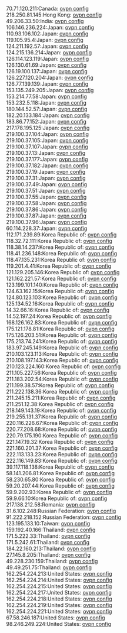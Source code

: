 70.71.120.211:Canada: [ovpn config](vpn/70_71_120_211.ovpn)  
218.250.81.145:Hong Kong: [ovpn config](vpn/218_250_81_145.ovpn)  
49.206.33.50:India: [ovpn config](vpn/49_206_33_50.ovpn)  
106.146.236.224:Japan: [ovpn config](vpn/106_146_236_224.ovpn)  
110.93.106.102:Japan: [ovpn config](vpn/110_93_106_102.ovpn)  
119.105.95.4:Japan: [ovpn config](vpn/119_105_95_4.ovpn)  
124.211.192.57:Japan: [ovpn config](vpn/124_211_192_57.ovpn)  
124.215.136.214:Japan: [ovpn config](vpn/124_215_136_214.ovpn)  
126.114.123.119:Japan: [ovpn config](vpn/126_114_123_119.ovpn)  
126.130.61.69:Japan: [ovpn config](vpn/126_130_61_69.ovpn)  
126.19.100.137:Japan: [ovpn config](vpn/126_19_100_137.ovpn)  
126.227.120.204:Japan: [ovpn config](vpn/126_227_120_204.ovpn)  
126.77.139.139:Japan: [ovpn config](vpn/126_77_139_139.ovpn)  
153.135.249.205:Japan: [ovpn config](vpn/153_135_249_205.ovpn)  
153.214.77.58:Japan: [ovpn config](vpn/153_214_77_58.ovpn)  
153.232.5.118:Japan: [ovpn config](vpn/153_232_5_118.ovpn)  
180.144.52.57:Japan: [ovpn config](vpn/180_144_52_57.ovpn)  
182.20.133.184:Japan: [ovpn config](vpn/182_20_133_184.ovpn)  
183.86.77.152:Japan: [ovpn config](vpn/183_86_77_152.ovpn)  
217.178.195.125:Japan: [ovpn config](vpn/217_178_195_125.ovpn)  
219.100.37.104:Japan: [ovpn config](vpn/219_100_37_104.ovpn)  
219.100.37.105:Japan: [ovpn config](vpn/219_100_37_105.ovpn)  
219.100.37.107:Japan: [ovpn config](vpn/219_100_37_107.ovpn)  
219.100.37.13:Japan: [ovpn config](vpn/219_100_37_13.ovpn)  
219.100.37.177:Japan: [ovpn config](vpn/219_100_37_177.ovpn)  
219.100.37.182:Japan: [ovpn config](vpn/219_100_37_182.ovpn)  
219.100.37.19:Japan: [ovpn config](vpn/219_100_37_19.ovpn)  
219.100.37.31:Japan: [ovpn config](vpn/219_100_37_31.ovpn)  
219.100.37.49:Japan: [ovpn config](vpn/219_100_37_49.ovpn)  
219.100.37.51:Japan: [ovpn config](vpn/219_100_37_51.ovpn)  
219.100.37.55:Japan: [ovpn config](vpn/219_100_37_55.ovpn)  
219.100.37.58:Japan: [ovpn config](vpn/219_100_37_58.ovpn)  
219.100.37.86:Japan: [ovpn config](vpn/219_100_37_86.ovpn)  
219.100.37.87:Japan: [ovpn config](vpn/219_100_37_87.ovpn)  
219.100.37.96:Japan: [ovpn config](vpn/219_100_37_96.ovpn)  
60.114.228.37:Japan: [ovpn config](vpn/60_114_228_37.ovpn)  
112.171.239.89:Korea Republic of: [ovpn config](vpn/112_171_239_89.ovpn)  
118.32.72.111:Korea Republic of: [ovpn config](vpn/118_32_72_111.ovpn)  
118.38.14.237:Korea Republic of: [ovpn config](vpn/118_38_14_237.ovpn)  
118.41.236.148:Korea Republic of: [ovpn config](vpn/118_41_236_148.ovpn)  
118.47.135.231:Korea Republic of: [ovpn config](vpn/118_47_135_231.ovpn)  
119.201.4.41:Korea Republic of: [ovpn config](vpn/119_201_4_41.ovpn)  
121.129.205.146:Korea Republic of: [ovpn config](vpn/121_129_205_146.ovpn)  
121.162.221.57:Korea Republic of: [ovpn config](vpn/121_162_221_57.ovpn)  
123.199.101.140:Korea Republic of: [ovpn config](vpn/123_199_101_140.ovpn)  
124.63.162.15:Korea Republic of: [ovpn config](vpn/124_63_162_15.ovpn)  
124.80.123.103:Korea Republic of: [ovpn config](vpn/124_80_123_103.ovpn)  
125.134.52.16:Korea Republic of: [ovpn config](vpn/125_134_52_16.ovpn)  
14.32.66.16:Korea Republic of: [ovpn config](vpn/14_32_66_16.ovpn)  
14.52.197.24:Korea Republic of: [ovpn config](vpn/14_52_197_24.ovpn)  
168.126.162.83:Korea Republic of: [ovpn config](vpn/168_126_162_83.ovpn)  
175.121.178.81:Korea Republic of: [ovpn config](vpn/175_121_178_81.ovpn)  
175.126.203.51:Korea Republic of: [ovpn config](vpn/175_126_203_51.ovpn)  
175.213.74.241:Korea Republic of: [ovpn config](vpn/175_213_74_241.ovpn)  
183.97.245.149:Korea Republic of: [ovpn config](vpn/183_97_245_149.ovpn)  
210.103.123.113:Korea Republic of: [ovpn config](vpn/210_103_123_113.ovpn)  
210.108.197.143:Korea Republic of: [ovpn config](vpn/210_108_197_143.ovpn)  
210.123.224.160:Korea Republic of: [ovpn config](vpn/210_123_224_160.ovpn)  
211.105.227.56:Korea Republic of: [ovpn config](vpn/211_105_227_56.ovpn)  
211.183.202.54:Korea Republic of: [ovpn config](vpn/211_183_202_54.ovpn)  
211.199.38.57:Korea Republic of: [ovpn config](vpn/211_199_38_57.ovpn)  
211.222.138.36:Korea Republic of: [ovpn config](vpn/211_222_138_36.ovpn)  
211.245.15.211:Korea Republic of: [ovpn config](vpn/211_245_15_211.ovpn)  
211.251.12.38:Korea Republic of: [ovpn config](vpn/211_251_12_38.ovpn)  
218.149.143.19:Korea Republic of: [ovpn config](vpn/218_149_143_19.ovpn)  
219.255.131.37:Korea Republic of: [ovpn config](vpn/219_255_131_37.ovpn)  
220.116.226.67:Korea Republic of: [ovpn config](vpn/220_116_226_67.ovpn)  
220.77.208.68:Korea Republic of: [ovpn config](vpn/220_77_208_68.ovpn)  
220.79.175.190:Korea Republic of: [ovpn config](vpn/220_79_175_190.ovpn)  
221.147.19.32:Korea Republic of: [ovpn config](vpn/221_147_19_32.ovpn)  
221.160.201.37:Korea Republic of: [ovpn config](vpn/221_160_201_37.ovpn)  
222.113.133.23:Korea Republic of: [ovpn config](vpn/222_113_133_23.ovpn)  
222.116.149.83:Korea Republic of: [ovpn config](vpn/222_116_149_83.ovpn)  
39.117.118.138:Korea Republic of: [ovpn config](vpn/39_117_118_138.ovpn)  
58.141.206.81:Korea Republic of: [ovpn config](vpn/58_141_206_81.ovpn)  
58.230.65.80:Korea Republic of: [ovpn config](vpn/58_230_65_80.ovpn)  
59.20.207.44:Korea Republic of: [ovpn config](vpn/59_20_207_44.ovpn)  
59.9.202.93:Korea Republic of: [ovpn config](vpn/59_9_202_93.ovpn)  
59.9.66.10:Korea Republic of: [ovpn config](vpn/59_9_66_10.ovpn)  
217.138.212.58:Romania: [ovpn config](vpn/217_138_212_58.ovpn)  
31.6.102.248:Russian Federation: [ovpn config](vpn/31_6_102_248.ovpn)  
91.222.218.152:Russian Federation: [ovpn config](vpn/91_222_218_152.ovpn)  
123.195.133.10:Taiwan: [ovpn config](vpn/123_195_133_10.ovpn)  
159.192.40.166:Thailand: [ovpn config](vpn/159_192_40_166.ovpn)  
171.5.222.33:Thailand: [ovpn config](vpn/171_5_222_33.ovpn)  
171.5.242.61:Thailand: [ovpn config](vpn/171_5_242_61.ovpn)  
184.22.160.213:Thailand: [ovpn config](vpn/184_22_160_213.ovpn)  
27.145.8.205:Thailand: [ovpn config](vpn/27_145_8_205.ovpn)  
49.228.230.159:Thailand: [ovpn config](vpn/49_228_230_159.ovpn)  
49.49.251.75:Thailand: [ovpn config](vpn/49_49_251_75.ovpn)  
162.254.224.213:United States: [ovpn config](vpn/162_254_224_213.ovpn)  
162.254.224.214:United States: [ovpn config](vpn/162_254_224_214.ovpn)  
162.254.224.215:United States: [ovpn config](vpn/162_254_224_215.ovpn)  
162.254.224.217:United States: [ovpn config](vpn/162_254_224_217.ovpn)  
162.254.224.218:United States: [ovpn config](vpn/162_254_224_218.ovpn)  
162.254.224.219:United States: [ovpn config](vpn/162_254_224_219.ovpn)  
162.254.224.221:United States: [ovpn config](vpn/162_254_224_221.ovpn)  
67.58.246.187:United States: [ovpn config](vpn/67_58_246_187.ovpn)  
98.246.249.224:United States: [ovpn config](vpn/98_246_249_224.ovpn)  
